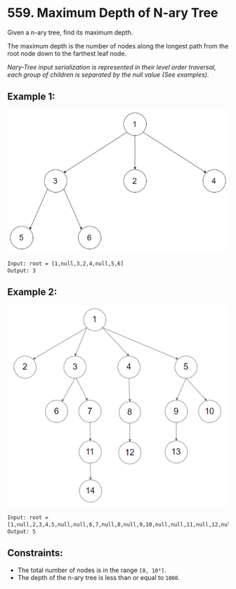 # 559. Maximum Depth of N-ary Tree

Given a n-ary tree, find its maximum depth.

The maximum depth is the number of nodes along the longest path from the root node down to the farthest leaf node.

_Nary-Tree input serialization is represented in their level order traversal, each group of children is separated by the null value (See examples)_.

## Example 1:

![Example 1](example1.png)

```
Input: root = [1,null,3,2,4,null,5,6]
Output: 3
```

## Example 2:

![Example 2](example2.png)

```
Input: root = [1,null,2,3,4,5,null,null,6,7,null,8,null,9,10,null,null,11,null,12,null,13,null,null,14]
Output: 5
```

## Constraints:

- The total number of nodes is in the range `[0, 10⁴]`.
- The depth of the n-ary tree is less than or equal to `1000`.
